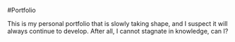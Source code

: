 #Portfolio

This is my personal portfolio that is slowly taking shape, and I suspect it will always continue to develop. After all, I cannot stagnate in knowledge, can I?